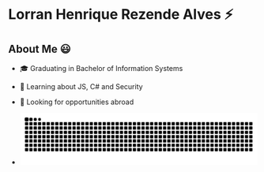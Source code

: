 # Lorran Henrique Rezende Alves ⚡

<!--
**lorranhenrique/lorranhenrique** is a ✨ _special_ ✨ repository because its `README.md` (this file) appears on your GitHub profile.

Here are some ideas to get you started:

- 🔭 I’m currently working on ...
- 🌱 I’m currently learning ...
- 👯 I’m looking to collaborate on ...
- 🤔 I’m looking for help with ...
- 💬 Ask me about ...
- 📫 How to reach me: ...
- 😄 Pronouns: ...
- ⚡ Fun fact: ...
-->
## About Me 😃
- 🎓 Graduating in Bachelor of Information Systems
- 📖 Learning about JS, C# and Security
- 🥤 Looking for opportunities abroad

- <img src="https://raw.githubusercontent.com/lorranhenrique/lorranhenrique/output/snake.svg" alt="Snake animation" />

###

